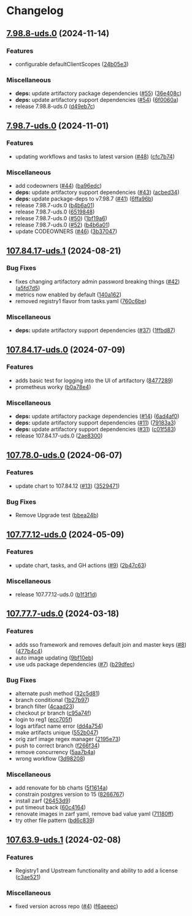 # Changelog

## [7.98.8-uds.0](https://github.com/defenseunicorns/uds-package-artifactory/compare/v7.98.7-uds.0...v7.98.8-uds.0) (2024-11-14)


### Features

* configurable defaultClientScopes ([24b05e3](https://github.com/defenseunicorns/uds-package-artifactory/commit/24b05e31d46681c965f6cee7182c7e1783cd24ac))


### Miscellaneous

* **deps:** update artifactory package dependencies ([#55](https://github.com/defenseunicorns/uds-package-artifactory/issues/55)) ([36e408c](https://github.com/defenseunicorns/uds-package-artifactory/commit/36e408c75538d92b2fa933bdb747784d4a5540af))
* **deps:** update artifactory support dependencies ([#54](https://github.com/defenseunicorns/uds-package-artifactory/issues/54)) ([6f0060a](https://github.com/defenseunicorns/uds-package-artifactory/commit/6f0060a2f246360feb0fe937b6d351ffcaf0c17e))
* release 7.98.8-uds.0 ([d49eb7c](https://github.com/defenseunicorns/uds-package-artifactory/commit/d49eb7c29e0db60d3d841a01a6b1c61b9a8c148a))

## [7.98.7-uds.0](https://github.com/defenseunicorns/uds-package-artifactory/compare/v107.84.17-uds.1...v7.98.7-uds.0) (2024-11-01)


### Features

* updating workflows and tasks to latest varsion ([#48](https://github.com/defenseunicorns/uds-package-artifactory/issues/48)) ([cfc7b74](https://github.com/defenseunicorns/uds-package-artifactory/commit/cfc7b749dc0181d5743e13dd86c281de24513dac))


### Miscellaneous

* add codeowners ([#44](https://github.com/defenseunicorns/uds-package-artifactory/issues/44)) ([ba96edc](https://github.com/defenseunicorns/uds-package-artifactory/commit/ba96edce2665b9a7d56c23e51ecc2afac2b485a2))
* **deps:** update artifactory support dependencies ([#43](https://github.com/defenseunicorns/uds-package-artifactory/issues/43)) ([acbed34](https://github.com/defenseunicorns/uds-package-artifactory/commit/acbed3468247a18ceb04a759fd19837675866236))
* **deps:** update package-deps to v7.98.7 ([#41](https://github.com/defenseunicorns/uds-package-artifactory/issues/41)) ([6ffa96b](https://github.com/defenseunicorns/uds-package-artifactory/commit/6ffa96b7524120b6bdd83caeed98c371a58a292a))
* release 7.98.7-uds.0 ([b4b6a01](https://github.com/defenseunicorns/uds-package-artifactory/commit/b4b6a013c6d3cd1cd39727126fc08f91e9ae3ed3))
* release 7.98.7-uds.0 ([6519848](https://github.com/defenseunicorns/uds-package-artifactory/commit/65198487a2540317069b5d3e97bcbd98a2fb149a))
* release 7.98.7-uds.0 ([#50](https://github.com/defenseunicorns/uds-package-artifactory/issues/50)) ([1bf19a6](https://github.com/defenseunicorns/uds-package-artifactory/commit/1bf19a6a5615ac3e8e5faed51b2df33cf20840e7))
* release 7.98.7-uds.0 ([#52](https://github.com/defenseunicorns/uds-package-artifactory/issues/52)) ([b4b6a01](https://github.com/defenseunicorns/uds-package-artifactory/commit/b4b6a013c6d3cd1cd39727126fc08f91e9ae3ed3))
* update CODEOWNERS ([#46](https://github.com/defenseunicorns/uds-package-artifactory/issues/46)) ([3b37047](https://github.com/defenseunicorns/uds-package-artifactory/commit/3b370471c78aaefb3c678958c07f161556369776))

## [107.84.17-uds.1](https://github.com/defenseunicorns/uds-package-artifactory/compare/v107.84.17-uds.0...v107.84.17-uds.1) (2024-08-21)


### Bug Fixes

* fixes changing artifactory admin password breaking things ([#42](https://github.com/defenseunicorns/uds-package-artifactory/issues/42)) ([a5fd7d5](https://github.com/defenseunicorns/uds-package-artifactory/commit/a5fd7d50d27cc0139f3967034dd22a0ec9d9b234))
* metrics now enabled by default ([140a162](https://github.com/defenseunicorns/uds-package-artifactory/commit/140a16295ee5eba8150c48fdcef46ca440101164))
* removed registry1 flavor from tasks.yaml ([760c6be](https://github.com/defenseunicorns/uds-package-artifactory/commit/760c6bee01efa9a0ed91b9fc96926f9a1cdd368b))


### Miscellaneous

* **deps:** update artifactory support dependencies ([#37](https://github.com/defenseunicorns/uds-package-artifactory/issues/37)) ([1ffbd87](https://github.com/defenseunicorns/uds-package-artifactory/commit/1ffbd87599b5fa83daa2ffffffb347000a83d22b))

## [107.84.17-uds.0](https://github.com/defenseunicorns/uds-package-artifactory/compare/v107.78.0-uds.0...v107.84.17-uds.0) (2024-07-09)


### Features

* adds basic test for logging into the UI of artifactory ([8477289](https://github.com/defenseunicorns/uds-package-artifactory/commit/8477289c771c50c0794ee3489ffec1f22a75e41a))
* prometheus worky ([b0a78e4](https://github.com/defenseunicorns/uds-package-artifactory/commit/b0a78e4999179c98bc2f4cb6749f23d5762d8d63))


### Miscellaneous

* **deps:** update artifactory package dependencies ([#14](https://github.com/defenseunicorns/uds-package-artifactory/issues/14)) ([6ad4af0](https://github.com/defenseunicorns/uds-package-artifactory/commit/6ad4af06b8a673ab9d5cc30e7806123522112f44))
* **deps:** update artifactory support dependencies ([#11](https://github.com/defenseunicorns/uds-package-artifactory/issues/11)) ([79183a3](https://github.com/defenseunicorns/uds-package-artifactory/commit/79183a3b614f7faed1f7b2c819846c32997148c1))
* **deps:** update artifactory support dependencies ([#31](https://github.com/defenseunicorns/uds-package-artifactory/issues/31)) ([c01f583](https://github.com/defenseunicorns/uds-package-artifactory/commit/c01f5839ae779a28272e8e928ebc847c31332461))
* release 107.84.17-uds.0 ([2ae8300](https://github.com/defenseunicorns/uds-package-artifactory/commit/2ae83007ab57d71009ff5225298a587aff7cc2fa))

## [107.78.0-uds.0](https://github.com/defenseunicorns/uds-package-artifactory/compare/v107.77.12-uds.0...v107.78.0-uds.0) (2024-06-07)


### Features

* update chart to 107.84.12 ([#13](https://github.com/defenseunicorns/uds-package-artifactory/issues/13)) ([3529471](https://github.com/defenseunicorns/uds-package-artifactory/commit/3529471ee06f7946fa919703f84c571e6c8772da))


### Bug Fixes

* Remove Upgrade test ([bbea24b](https://github.com/defenseunicorns/uds-package-artifactory/commit/bbea24b87964213811d01b992299e7afd34d1ddf))

## [107.77.12-uds.0](https://github.com/defenseunicorns/uds-package-artifactory/compare/v107.77.7-uds.0...v107.77.12-uds.0) (2024-05-09)


### Features

* update chart, tasks, and GH actions ([#9](https://github.com/defenseunicorns/uds-package-artifactory/issues/9)) ([2b47c63](https://github.com/defenseunicorns/uds-package-artifactory/commit/2b47c6358ac0499ef21fbea66fc2592bf2de019f))


### Miscellaneous

* release 107.77.12-uds.0 ([b1f3f1d](https://github.com/defenseunicorns/uds-package-artifactory/commit/b1f3f1dc5ca15abf36f9e720b6185d62d370fa5b))

## [107.77.7-uds.0](https://github.com/defenseunicorns/uds-package-artifactory/compare/v107.63.9-uds.1...v107.64.0-uds.1) (2024-03-18)


### Features

* adds sso framework and removes default join and master keys ([#8](https://github.com/defenseunicorns/uds-package-artifactory/issues/8)) ([477b4c4](https://github.com/defenseunicorns/uds-package-artifactory/commit/477b4c49dd0cfa1541a59502616386d723ef9284))
* auto image updating ([9bf10eb](https://github.com/defenseunicorns/uds-package-artifactory/commit/9bf10ebe14dc42dedbdff03ddea21be9a1fcd4d7))
* use uds package dependencies ([#7](https://github.com/defenseunicorns/uds-package-artifactory/issues/7)) ([b29dfec](https://github.com/defenseunicorns/uds-package-artifactory/commit/b29dfec2d300fede75c67084aed346afc3a00e31))


### Bug Fixes

* alternate push method ([32c5d81](https://github.com/defenseunicorns/uds-package-artifactory/commit/32c5d8198e396e71f39e77392a237046e1d89384))
* branch conditional ([1b27b97](https://github.com/defenseunicorns/uds-package-artifactory/commit/1b27b974b028636bd79106219acde4dc12828cec))
* branch filter ([4caad23](https://github.com/defenseunicorns/uds-package-artifactory/commit/4caad23df50ea7176b09fa61fe8879f467bd862a))
* checkout pr branch ([c95a74f](https://github.com/defenseunicorns/uds-package-artifactory/commit/c95a74f26fa4d19b2923824268d244743b2ff367))
* login to reg1 ([ecc705f](https://github.com/defenseunicorns/uds-package-artifactory/commit/ecc705feb792fd83baf37727a92006d0cbc006c3))
* logs artifact name error ([dd4a754](https://github.com/defenseunicorns/uds-package-artifactory/commit/dd4a754523403cfd9fb18b2d0c4982da9629d9d9))
* make artifacts unique ([552b047](https://github.com/defenseunicorns/uds-package-artifactory/commit/552b04728ac00d81745f5a039f95f953e56b9cd6))
* orig zarf image regex manager ([2195e73](https://github.com/defenseunicorns/uds-package-artifactory/commit/2195e738429b5713763ea3c337ccfc93b4033d34))
* push to correct branch ([f266f34](https://github.com/defenseunicorns/uds-package-artifactory/commit/f266f34b7fc2a97c5ac86ec47da8f4df446b3e6b))
* remove concurrency ([5aa7b4a](https://github.com/defenseunicorns/uds-package-artifactory/commit/5aa7b4a66443d6a4854aa6d7fb7a1e5ae090e1d4))
* wrong workflow ([3d98208](https://github.com/defenseunicorns/uds-package-artifactory/commit/3d98208d0e2f6992cc28de33e9394c9960e2b8ee))


### Miscellaneous

* add renovate for bb charts ([5f1614a](https://github.com/defenseunicorns/uds-package-artifactory/commit/5f1614a8600dbbfa29f0431593541c7c75a071da))
* constrain postgres version to 15 ([8266767](https://github.com/defenseunicorns/uds-package-artifactory/commit/8266767aaff414a583209a81975796df1fa9dba5))
* install zarf ([26453d9](https://github.com/defenseunicorns/uds-package-artifactory/commit/26453d932b648309a2979b569346be4a273603e2))
* put timeout back ([60c4164](https://github.com/defenseunicorns/uds-package-artifactory/commit/60c4164e3f6aa6a70b1080b92ab12a6618e18384))
* renovate images in zarf yaml, remove bad value yaml ([71180ff](https://github.com/defenseunicorns/uds-package-artifactory/commit/71180ff7d5dbcbbef38f7d8c8552722874c12dc8))
* try other file pattern ([bd6c839](https://github.com/defenseunicorns/uds-package-artifactory/commit/bd6c8396a3284d14e40b0841b07baac3ed287bf8))

## [107.63.9-uds.1](https://github.com/defenseunicorns/uds-package-artifactory/compare/v107.63.9-uds.0...v107.63.9-uds.1) (2024-02-08)


### Features

* Registry1 and Upstream functionality and ability to add a license ([c3ae521](https://github.com/defenseunicorns/uds-package-artifactory/commit/c3ae521f9f98d4afd3882d7d835dfe80672594b3))


### Miscellaneous

* fixed version across repo ([#4](https://github.com/defenseunicorns/uds-package-artifactory/issues/4)) ([f6aeeec](https://github.com/defenseunicorns/uds-package-artifactory/commit/f6aeeecf80606e68d951cb62d3c2e5aa1cf0cd3e))
